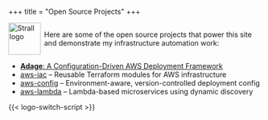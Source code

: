 +++
title = "Open Source Projects"
+++

<p style="display: flex; align-items: center; gap: 0.5em;">
  <img
    class="theme-switch-logo"
    src="/assets/logo/logo-300x300.png"
    data-light="/assets/logo/logo-300x300.png"
    data-dark="/assets/logo/logo-300x300-inverted.png"
    style="width: 64px; height: 64px;"
    alt="Strall logo">
  <span>
    Here are some of the open source projects that power this site and demonstrate my infrastructure automation work:
  </span>
</p>

- [**Adage**: A Configuration-Driven AWS Deployment Framework](https://github.com/tstrall/adage)
- [aws-iac](https://github.com/tstrall/aws-iac) – Reusable Terraform modules for AWS infrastructure
- [aws-config](https://github.com/tstrall/aws-config) – Environment-aware, version-controlled deployment config
- [aws-lambda](https://github.com/tstrall/aws-lambda) – Lambda-based microservices using dynamic discovery

{{< logo-switch-script >}}
